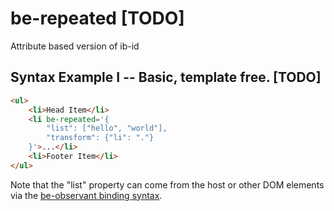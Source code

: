 # be-repeated [TODO]

Attribute based version of ib-id

## Syntax Example I -- Basic, template free. [TODO]

```html
<ul>
    <li>Head Item</li>
    <li be-repeated='{
        "list": ["hello", "world"],
        "transform": {"li": "."}
    }'>...</li>
    <li>Footer Item</li>
</ul>
```

Note that the "list" property can come from the host or other DOM elements via the [be-observant binding syntax](https://github.com/bahrus/be-observant).

